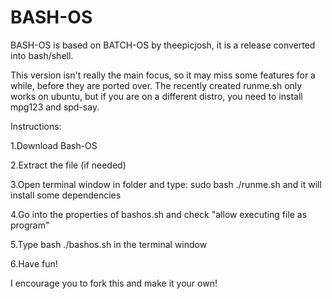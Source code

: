 # BASH-OS
BASH-OS is based on BATCH-OS by theepicjosh, it is a release converted into bash/shell. 

This version isn't really the main focus, so it may miss some features for a while, before they are ported over.
The recently created runme.sh only works on ubuntu, but if you are on a different distro, you need to install mpg123 and spd-say.

Instructions:

1.Download Bash-OS

2.Extract the file (if needed)

3.Open terminal window in folder and type: sudo bash ./runme.sh and it will install some dependencies

4.Go into the properties of bashos.sh and check "allow executing file as program"

5.Type bash ./bashos.sh in the terminal window

6.Have fun!

I encourage you to fork this and make it your own!
